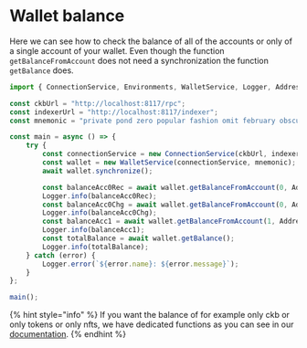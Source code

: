 # Wallet balance

Here we can see how to check the balance of all of the accounts or only of a single account of your wallet. Even though the function `getBalanceFromAccount` does not need a synchronization the function `getBalance` does.

```typescript
import { ConnectionService, Environments, WalletService, Logger, AddressType } from "../src";

const ckbUrl = "http://localhost:8117/rpc";
const indexerUrl = "http://localhost:8117/indexer";
const mnemonic = "private pond zero popular fashion omit february obscure pattern city camp pistol";

const main = async () => {
    try {
        const connectionService = new ConnectionService(ckbUrl, indexerUrl, Environments.Testnet);
        const wallet = new WalletService(connectionService, mnemonic);
        await wallet.synchronize();

        const balanceAcc0Rec = await wallet.getBalanceFromAccount(0, AddressType.Receiving);
        Logger.info(balanceAcc0Rec);
        const balanceAcc0Chg = await wallet.getBalanceFromAccount(0, AddressType.Change);
        Logger.info(balanceAcc0Chg);
        const balanceAcc1 = await wallet.getBalanceFromAccount(1, AddressType.Receiving);
        Logger.info(balanceAcc1);
        const totalBalance = await wallet.getBalance();
        Logger.info(totalBalance);
    } catch (error) {
        Logger.error(`${error.name}: ${error.message}`);
    }
};

main();
```

{% hint style="info" %}
If you want the balance of for example only ckb or only tokens or only nfts, we have dedicated functions as you can see in our [documentation](../../services-documentation/walletservice/).
{% endhint %}
